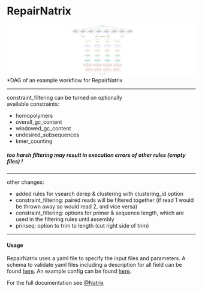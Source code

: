 # RepairNatrix

![DAG of an example workflow](documentation/images/dag.svg)
*DAG of an example workflow for RepairNatrix

---
constraint_filtering can be turned on optionally  
available constraints:  
* homopolymers
* overall_gc_content
* windowed_gc_content
* undesired_subsequences
* kmer_counting
##### too harsh filtering may result in execution errors of other rules (empty files) !

---
other changes:
* added rules for vsearch derep & clustering with clustering_id option
* constraint_filtering: paired reads will be filtered together (if read 1 would be thrown away so would read 2, and vice versa)
* constraint_filtering: options for primer & sequence length, which are used in the filtering rules until assembly
* prinseq: option to trim to length (cut right side of trim)

---

#### Usage

RepairNatrix uses a yaml file to specify the input files and parameters. 
A schema to validate yaml files including a description for all field can be found [here](https://github.com/umr-ds/RepairNatrix/example_data.yaml).
An example config can be found [here](https://github.com/umr-ds/RepairNatrix/example_data.yaml).

For the full documentation see [@Natrix](https://github.com/MW55/Natrix)
